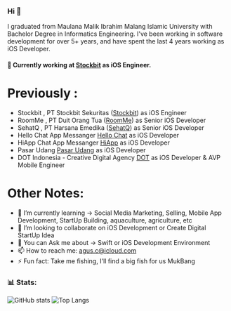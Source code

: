 
### Hi 👋

I graduated from Maulana Malik Ibrahim Malang Islamic University with Bachelor Degree in Informatics Engineering. I've been working in software development for over 5+ years, and have spent the last 4 years working as iOS Developer. 

#### 🔭 Currently working at [Stockbit](https://www.stockbit.com/) as iOS Engineer.

# Previously :
 - Stockbit , PT Stockbit Sekuritas ([Stockbit](http://www.stockbit.com/)) as iOS Engineer
 - RoomMe , PT Duit Orang Tua ([RoomMe](http://www.roomme.id/)) as Senior iOS Developer
 - SehatQ , PT Harsana Emedika ([SehatQ](http://www.sehatq.com/)) as Senior iOS Developer
 - Hello Chat App Messanger [Hello Chat](http://www.helochat.id/) as iOS Developer
 - HiApp Chat App Messanger [HiApp](http://www.hiapp.id) as iOS Developer
 - Pasar Udang [Pasar Udang](http://www.pasarudang.com) as iOS Developer
 - DOT Indonesia - Creative Digital Agency [DOT](https://www.dot.co.id) as iOS Developer & AVP Mobile Engineer

# Other Notes:

- 🌱 I’m currently learning -> Social Media Marketing, Selling, Mobile App Development, StartUp Building, aquaculture, agriculture, etc
- 👯 I’m looking to collaborate on iOS Development or Create Digital StartUp Idea
- 💬 You can Ask me about -> Swift or iOS Development Environment
- 📫 How to reach me: [agus.c@icloud.com](agus.c@icloud.com)
- ⚡ Fun fact: Take me fishing, I'll find a big fish for us MukBang

### 📊 Stats: 
![GitHub stats](https://github-readme-stats.vercel.app/api?username=balitax&show_icons=true) 
![Top Langs](https://github-readme-stats.vercel.app/api/top-langs/?username=balitax)
